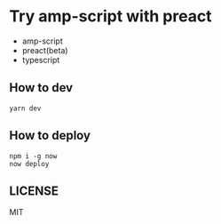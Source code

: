 # Try amp-script with preact

- amp-script
- preact(beta)
- typescript

## How to dev

```
yarn dev
```

## How to deploy

```
npm i -g now
now deploy
```

## LICENSE

MIT
